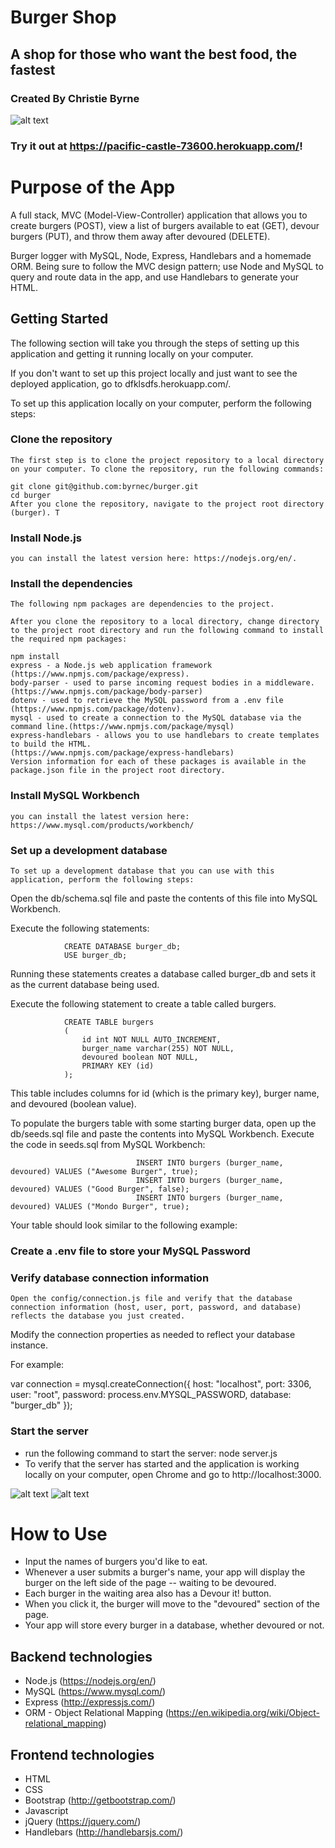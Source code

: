 # Burger Shop
## A shop for those who want the best food, the fastest

### Created By Christie Byrne
![alt text](xx.png)

### Try it out at https://pacific-castle-73600.herokuapp.com/!

# Purpose of the App
A full stack, MVC (Model-View-Controller) application that allows you to create burgers (POST), view a list of burgers available to eat (GET), devour burgers (PUT), and throw them away after devoured (DELETE).

Burger logger with MySQL, Node, Express, Handlebars and a homemade ORM. Being sure to follow the MVC design pattern; use Node and MySQL to query and route data in the app, and use Handlebars to generate your HTML.

## Getting Started
The following section will take you through the steps of setting up this application and getting it running locally on your computer.

If you don't want to set up this project locally and just want to see the deployed application, go to dfklsdfs.herokuapp.com/.

To set up this application locally on your computer, perform the following steps:

### Clone the repository
    The first step is to clone the project repository to a local directory on your computer. To clone the repository, run the following commands:

    git clone git@github.com:byrnec/burger.git
    cd burger
    After you clone the repository, navigate to the project root directory (burger). T
### Install Node.js
    you can install the latest version here: https://nodejs.org/en/.
### Install the dependencies
    The following npm packages are dependencies to the project.

    After you clone the repository to a local directory, change directory to the project root directory and run the following command to install the required npm packages:

    npm install
    express - a Node.js web application framework (https://www.npmjs.com/package/express).
    body-parser - used to parse incoming request bodies in a middleware. (https://www.npmjs.com/package/body-parser)
    dotenv - used to retrieve the MySQL password from a .env file (https://www.npmjs.com/package/dotenv).
    mysql - used to create a connection to the MySQL database via the command line.(https://www.npmjs.com/package/mysql)
    express-handlebars - allows you to use handlebars to create templates to build the HTML.
    (https://www.npmjs.com/package/express-handlebars)
    Version information for each of these packages is available in the package.json file in the project root directory.


### Install MySQL Workbench
    you can install the latest version here: https://www.mysql.com/products/workbench/
### Set up a development database
    To set up a development database that you can use with this application, perform the following steps:

Open the db/schema.sql file and paste the contents of this file into MySQL Workbench.

Execute the following statements:

                CREATE DATABASE burger_db;
                USE burger_db;
  
Running these statements creates a database called burger_db and sets it as the current database being used.

Execute the following statement to create a table called burgers.

                CREATE TABLE burgers
                (
                    id int NOT NULL AUTO_INCREMENT,
                    burger_name varchar(255) NOT NULL,
                    devoured boolean NOT NULL,
                    PRIMARY KEY (id)
                );
  
This table includes columns for id (which is the primary key), burger name, and devoured (boolean value).

To populate the burgers table with some starting burger data, open up the db/seeds.sql file and paste the contents into MySQL Workbench. Execute the code in seeds.sql from MySQL Workbench:

                                INSERT INTO burgers (burger_name, devoured) VALUES ("Awesome Burger", true);
                                INSERT INTO burgers (burger_name, devoured) VALUES ("Good Burger", false);
                                INSERT INTO burgers (burger_name, devoured) VALUES ("Mondo Burger", true);

Your table should look similar to the following example:


### Create a .env file to store your MySQL Password

### Verify database connection information
    Open the config/connection.js file and verify that the database connection information (host, user, port, password, and database) reflects the database you just created.

Modify the connection properties as needed to reflect your database instance.

For example:

var connection = mysql.createConnection({
host: "localhost", port: 3306,
user: "root",
password: process.env.MYSQL_PASSWORD,
database: "burger_db"
});                   
### Start the server
* run the following command to start the server:
    node server.js
* To verify that the server has started and the application is working locally on your computer, open Chrome and go to http://localhost:3000.


![alt text](xx.png)
![alt text](xxx.png)

# How to Use
* Input the names of burgers you'd like to eat. 
* Whenever a user submits a burger's name, your app will display the burger on the left side of the page -- waiting to be devoured. 
* Each burger in the waiting area also has a Devour it! button. 
* When you click it, the burger will move to the "devoured" section of the page. 
* Your app will store every burger in a database, whether devoured or not.

 ## Backend technologies
* Node.js (https://nodejs.org/en/)
* MySQL (https://www.mysql.com/)
* Express (http://expressjs.com/)
* ORM - Object Relational Mapping (https://en.wikipedia.org/wiki/Object-relational_mapping)

## Frontend technologies
* HTML
* CSS
* Bootstrap (http://getbootstrap.com/)
* Javascript
* jQuery (https://jquery.com/)
* Handlebars (http://handlebarsjs.com/)
    